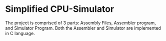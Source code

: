 # Simplified CPU-Simulator
The project is comprised of 3 parts: Assembly Files, Assembler program, and Simulator Program.
Both the Assembler and Simulator are implemented in C language.




